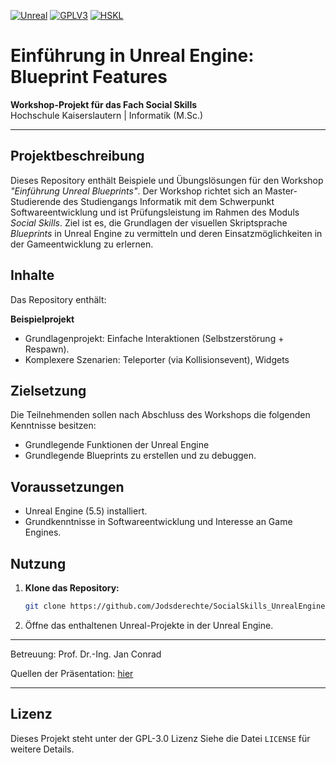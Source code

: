 [![Unreal][SVG-Unreal]][Unreal]
[![GPLV3][SVG-GPLV3]][GPLV3]
[![HSKL][SVG-HSKL]][HSKL]

# Einführung in Unreal Engine: Blueprint Features  
**Workshop-Projekt für das Fach Social Skills**  
Hochschule Kaiserslautern | Informatik (M.Sc.)  

---

## Projektbeschreibung  
Dieses Repository enthält Beispiele und Übungslösungen für den Workshop *"Einführung Unreal Blueprints"*. Der Workshop richtet sich an Master-Studierende des Studiengangs Informatik mit dem Schwerpunkt Softwareentwicklung und ist Prüfungsleistung im Rahmen des Moduls *Social Skills*. Ziel ist es, die Grundlagen der visuellen Skriptsprache *Blueprints* in Unreal Engine zu vermitteln und deren Einsatzmöglichkeiten in der Gameentwicklung zu erlernen.  

## Inhalte  
Das Repository enthält:  

**Beispielprojekt**  
   - Grundlagenprojekt: Einfache Interaktionen (Selbstzerstörung + Respawn).  
   - Komplexere Szenarien: Teleporter (via Kollisionsevent), Widgets  
 

## Zielsetzung  
Die Teilnehmenden sollen nach Abschluss des Workshops die folgenden Kenntnisse besitzen:  
- Grundlegende Funktionen der Unreal Engine
- Grundlegende Blueprints zu erstellen und zu debuggen.
## Voraussetzungen  
- Unreal Engine (5.5) installiert.  
- Grundkenntnisse in Softwareentwicklung und Interesse an Game Engines.   

## Nutzung  
1. **Klone das Repository:**  
   ```bash  
   git clone https://github.com/Jodsderechte/SocialSkills_UnrealEngine.git  
   ```  
2. Öffne das enthaltenen Unreal-Projekte in der Unreal Engine.  

---

Betreuung: Prof. Dr.-Ing. Jan Conrad

Quellen der Präsentation: [hier](https://github.com/Jodsderechte/SocialSkills_UnrealEngine/blob/master/Attribution_Sources.md)

---  

## Lizenz  
Dieses Projekt steht unter der GPL-3.0 Lizenz Siehe die Datei `LICENSE` für weitere Details.  


[//]: # (Links)

[Unreal]: https://www.unrealengine.com/en-US/download (Download Unreal Engine)
[HSKL]: https://campusboard.hs-kl.de/portalapps/sv/ModulAnsicht.do?method=details&modulid=13813
[GPLV3]: https://github.com/Jodsderechte/SocialSkills_UnrealEngine/blob/master/LICENSE

[//]: # (Images)

[SVG-Unreal]: https://img.shields.io/badge/unrealengine-7289da?logo=unrealengine&style=for-the-badge&color=000000
[SVG-HSKL]: https://custom-icon-badges.demolab.com/badge/-Kurs-lightgrey?logo=hskl&style=for-the-badge&color=000000
[SVG-GPLV3]: https://custom-icon-badges.demolab.com/badge/-GPLv3-lightgrey?logo=gplv3_logo&style=for-the-badge&color=000000
